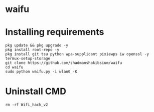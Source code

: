 # waifu

# Installing requirements
```console
pkg update && pkg upgrade -y
pkg install root-repo -y
pkg install git tsu python wpa-supplicant pixiewps iw openssl -y
termux-setup-storage
git clone https://github.com/shadmanshakibsium/waifu
cd waifu
sudo python waifu.py -i wlan0 -K
 ```
# Uninstall CMD
```console
rm -rf Wifi_hack_v2
 ```
